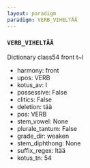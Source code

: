 ```yaml
---
layout: paradigm
paradigm: VERB_VIHELTÄÄ
---
```

### ` VERB_VIHELTÄÄ `

Dictionary class54 front t~l
* harmony: front
* upos: VERB
* kotus_av: I
* possessive: False
* clitics: False
* deletion: tää
* pos: VERB
* stem_vowel: None
* plurale_tantum: False
* grade_dir: weaken
* stem_diphthong: None
* suffix_regex: ltää
* kotus_tn: 54
